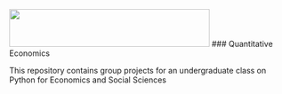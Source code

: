 <img src="https://upload.wikimedia.org/wikipedia/fr/thumb/d/d5/Institut_d%27%C3%A9tudes_politiques_de_Paris_%28logo%29.svg/640px-Institut_d%27%C3%A9tudes_politiques_de_Paris_%28logo%29.svg.png" width="360" height="68">
### Quantitative Economics

This repository contains group projects for an undergraduate class on Python for Economics and Social Sciences
